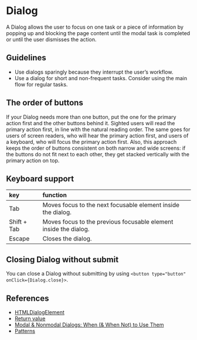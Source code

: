 <!-- @license CC0-1.0 -->

# Dialog

A Dialog allows the user to focus on one task or a piece of information by popping up and blocking the page content until the modal task is completed or until the user dismisses the action.

## Guidelines

- Use dialogs sparingly because they interrupt the user’s workflow.
- Use a dialog for short and non-frequent tasks.
  Consider using the main flow for regular tasks.

## The order of buttons

If your Dialog needs more than one button, put the one for the primary action first and the other buttons behind it.
Sighted users will read the primary action first, in line with the natural reading order.
The same goes for users of screen readers, who will hear the primary action first, and users of a keyboard, who will focus the primary action first.
Also, this approach keeps the order of buttons consistent on both narrow and wide screens: if the buttons do not fit next to each other, they get stacked vertically with the primary action on top.

## Keyboard support

| key         | function                                                         |
| :---------- | :--------------------------------------------------------------- |
| Tab         | Moves focus to the next focusable element inside the dialog.     |
| Shift + Tab | Moves focus to the previous focusable element inside the dialog. |
| Escape      | Closes the dialog.                                               |

## Closing Dialog without submit

You can close a Dialog without submitting by using `<button type="button" onClick={Dialog.close}>`.

## References

- [HTMLDialogElement](https://developer.mozilla.org/en-US/docs/Web/API/HTMLDialogElement)
- [Return value](https://developer.mozilla.org/en-US/docs/Web/API/HTMLDialogElement/returnValue)
- [Modal & Nonmodal Dialogs: When (& When Not) to Use Them](https://www.nngroup.com/articles/modal-nonmodal-dialog/)
- [Patterns](https://www.w3.org/WAI/ARIA/apg/patterns/dialog-modal/)
